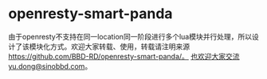 # openresty-smart-panda
由于openresty不支持在同一location同一阶段进行多个lua模块并行处理，所以设计了该模块化方式。欢迎大家转载、使用，转载请注明来源 https://github.com/BBD-RD/openresty-smart-panda/。 也欢迎大家交流yu.dong@sinobbd.com。
